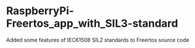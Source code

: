 # RaspberryPi-Freertos_app_with_SIL3-standard
Added some features of IEC61508 SIL2 standards to Freertos source code
